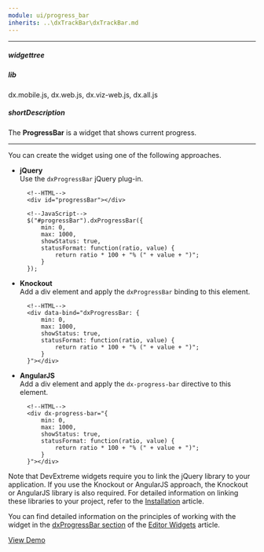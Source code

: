 ```yaml
---
module: ui/progress_bar
inherits: ..\dxTrackBar\dxTrackBar.md
---
```

---
##### widgettree

##### lib
dx.mobile.js, dx.web.js, dx.viz-web.js, dx.all.js

##### shortDescription
The **ProgressBar** is a widget that shows current progress.

---
You can create the widget using one of the following approaches.

- **jQuery**  
 Use the `dxProgressBar` jQuery plug-in.

        <!--HTML-->
        <div id="progressBar"></div>

    <!---->

        <!--JavaScript-->
        $("#progressBar").dxProgressBar({
            min: 0,
            max: 1000,
            showStatus: true,
            statusFormat: function(ratio, value) {
                return ratio * 100 + "% (" + value + ")";
            }
        });

- **Knockout**  
 Add a div element and apply the `dxProgressBar` binding to this element.

        <!--HTML-->
        <div data-bind="dxProgressBar: {
            min: 0,
            max: 1000,
            showStatus: true,
            statusFormat: function(ratio, value) {
                return ratio * 100 + "% (" + value + ")";
            }
        }"></div>

- **AngularJS**  
 Add a div element and apply the `dx-progress-bar` directive to this element.

        <!--HTML-->
        <div dx-progress-bar="{
            min: 0,
            max: 1000,
            showStatus: true,
            statusFormat: function(ratio, value) {
                return ratio * 100 + "% (" + value + ")";
            }
        }"></div>

Note that DevExtreme widgets require you to link the jQuery library to your application. If you use the Knockout or AngularJS approach, the Knockout or AngularJS library is also required. For detailed information on linking these libraries to your project, refer to the [Installation](/concepts/10%20UI%20Widgets/0%20Basics/01%20Installation '/Documentation/Guide/UI_Widgets/Basics/Installation/') article.

You can find detailed information on the principles of working with the widget in the [dxProgressBar section](/concepts/10%20UI%20Widgets/10%20UI%20Widget%20Categories/20%20Editor%20Widgets/List%20of%20Editor%20Widgets/dxProgressBar.md '/Documentation/Guide/UI_Widgets/UI_Widget_Categories/Editor_Widgets/#List_of_Editor_Widgets/dxProgressBar') of the [Editor Widgets](/concepts/10%20UI%20Widgets/10%20UI%20Widget%20Categories/20%20Editor%20Widgets '/Documentation/Guide/UI_Widgets/UI_Widget_Categories/Editor_Widgets/') article.

<a href="http://js.devexpress.com/Demos/WidgetsGallery/#demo/dialogsandnotificationsprogressbarprogressbarprogressbar/" class="button orange small fix-width-155" style="margin-right: 20px;" target="_blank">View Demo</a>